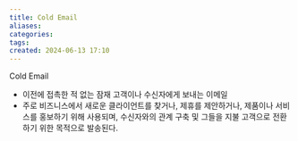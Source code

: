 ```yaml
---
title: Cold Email
aliases: 
categories: 
tags: 
created: 2024-06-13 17:10
---
```

Cold Email
- 이전에 접촉한 적 없는 잠재 고객이나 수신자에게 보내는 이메일
- 주로 비즈니스에서 새로운 클라이언트를 찾거나, 제휴를 제안하거나, 제품이나 서비스를 홍보하기 위해 사용되며, 수신자와의 관계 구축 및 그들을 지불 고객으로 전환하기 위한 목적으로 발송된다.
